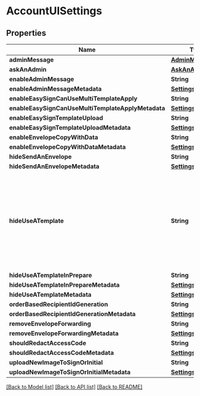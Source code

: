 # AccountUISettings

## Properties
Name | Type | Description | Notes
------------ | ------------- | ------------- | -------------
**adminMessage** | [**AdminMessage**](AdminMessage.md) |  | [optional] 
**askAnAdmin** | [**AskAnAdmin**](AskAnAdmin.md) |  | [optional] 
**enableAdminMessage** | **String** |  | [optional] 
**enableAdminMessageMetadata** | [**SettingsMetadata**](SettingsMetadata.md) |  | [optional] 
**enableEasySignCanUseMultiTemplateApply** | **String** |  | [optional] 
**enableEasySignCanUseMultiTemplateApplyMetadata** | [**SettingsMetadata**](SettingsMetadata.md) |  | [optional] 
**enableEasySignTemplateUpload** | **String** |  | [optional] 
**enableEasySignTemplateUploadMetadata** | [**SettingsMetadata**](SettingsMetadata.md) |  | [optional] 
**enableEnvelopeCopyWithData** | **String** |  | [optional] 
**enableEnvelopeCopyWithDataMetadata** | [**SettingsMetadata**](SettingsMetadata.md) |  | [optional] 
**hideSendAnEnvelope** | **String** |  | [optional] 
**hideSendAnEnvelopeMetadata** | [**SettingsMetadata**](SettingsMetadata.md) |  | [optional] 
**hideUseATemplate** | **String** | When set to **true**, the **Templates** menu is hidden from account users who are not Admins. The default value is **false**. | [optional] 
**hideUseATemplateInPrepare** | **String** |  | [optional] 
**hideUseATemplateInPrepareMetadata** | [**SettingsMetadata**](SettingsMetadata.md) |  | [optional] 
**hideUseATemplateMetadata** | [**SettingsMetadata**](SettingsMetadata.md) |  | [optional] 
**orderBasedRecipientIdGeneration** | **String** |  | [optional] 
**orderBasedRecipientIdGenerationMetadata** | [**SettingsMetadata**](SettingsMetadata.md) |  | [optional] 
**removeEnvelopeForwarding** | **String** |  | [optional] 
**removeEnvelopeForwardingMetadata** | [**SettingsMetadata**](SettingsMetadata.md) |  | [optional] 
**shouldRedactAccessCode** | **String** |  | [optional] 
**shouldRedactAccessCodeMetadata** | [**SettingsMetadata**](SettingsMetadata.md) |  | [optional] 
**uploadNewImageToSignOrInitial** | **String** |  | [optional] 
**uploadNewImageToSignOrInitialMetadata** | [**SettingsMetadata**](SettingsMetadata.md) |  | [optional] 

[[Back to Model list]](../README.md#documentation-for-models) [[Back to API list]](../README.md#documentation-for-api-endpoints) [[Back to README]](../README.md)



